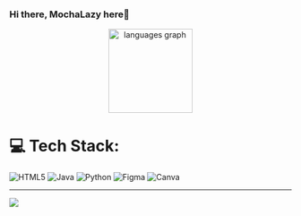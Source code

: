### Hi there, MochaLazy here👋

<!--
**MochaLazy/MochaLazy** is a ✨ _special_ ✨ repository because its `README.md` (this file) appears on your GitHub profile.

Here are some ideas to get you started:

- 🔭 I’m currently working on ...
- 🌱 I’m currently learning ...
- 👯 I’m looking to collaborate on ...
- 🤔 I’m looking for help with ...
- 💬 Ask me about ...
- 📫 How to reach me: ...
- 😄 Pronouns: ...
- ⚡ Fun fact: ...
-->
<!--
<a href="https://github.com/MochaLazy/github-readme-stats">
<img alt="Stats" height=100 align="center" src="https://github-readme-stats.vercel.app/api/top-langs/?username=MochaLazy&layout=pie&show_icons=true&theme=tokyonight"/>
</a>
-->

<div align="center">
  <img src="https://github-readme-stats.vercel.app/api/top-langs?username=maurodesouza&locale=en&hide_title=false&layout=compact&card_width=320&langs_count=5&theme=dracula&hide_border=false" height="150" alt="languages graph"  />
</div>


# 💻 Tech Stack:
![HTML5](https://img.shields.io/badge/html5-%23E34F26.svg?style=for-the-badge&logo=html5&logoColor=white) ![Java](https://img.shields.io/badge/java-%23ED8B00.svg?style=for-the-badge&logo=openjdk&logoColor=white) ![Python](https://img.shields.io/badge/python-3670A0?style=for-the-badge&logo=python&logoColor=ffdd54) ![Figma](https://img.shields.io/badge/figma-%23F24E1E.svg?style=for-the-badge&logo=figma&logoColor=white) ![Canva](https://img.shields.io/badge/Canva-%2300C4CC.svg?style=for-the-badge&logo=Canva&logoColor=white)

<!--# 📊 GitHub Stats: -->
<!-- ![](https://github-readme-stats.vercel.app/api?username=MochaLazy&theme=tokyonight&hide_border=true&include_all_commits=true&count_private=true)<br/> -->
<!-- ![](https://github-readme-streak-stats.herokuapp.com/?user=MochaLazy&theme=tokyonight&hide_border=true)<br/> -->
<!-- ![](https://github-readme-stats.vercel.app/api/top-langs/?username=MochaLazy&theme=tokyonight&hide_border=true&include_all_commits=true&count_private=true&layout=compact) -->

---
[![](https://visitcount.itsvg.in/api?id=MochaLazy&icon=5&color=8)](https://visitcount.itsvg.in)

<!-- Proudly created with GPRM ( https://gprm.itsvg.in ) -->
